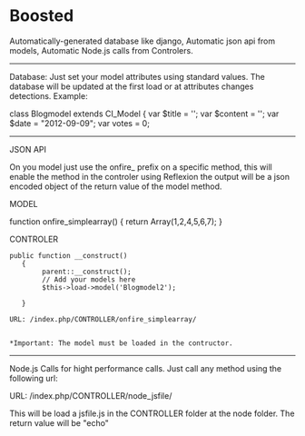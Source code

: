 Boosted
=======

Automatically-generated database like django, Automatic json api from models, Automatic Node.js calls from Controlers.

----------
Database:
Just set your model attributes using standard values. The database will be updated at the first load or at attributes changes detections. Example:


class Blogmodel extends CI_Model {
    var $title   = '';
    var $content = '';
    var $date    = "2012-09-09";
    var votes = 0;



 ----------
 JSON API

 On you model just use the onfire_ prefix on a specific method, this will enable the method in the controler using Reflexion the output will be a json encoded object of the return value of the model method.

MODEL

  function onfire_simplearray()
    {
        return Array(1,2,4,5,6,7);
    } 

CONTROLER

    public function __construct()
       {
            parent::__construct();
            // Add your models here
            $this->load->model('Blogmodel2');

       }

    URL: /index.php/CONTROLLER/onfire_simplearray/


    *Important: The model must be loaded in the contructor.


----------
Node.js Calls for hight performance calls.
Just call any method using the following url:

URL: /index.php/CONTROLLER/node_jsfile/

This will be load a jsfile.js in the CONTROLLER folder at the node folder.
The return value will be "echo"




